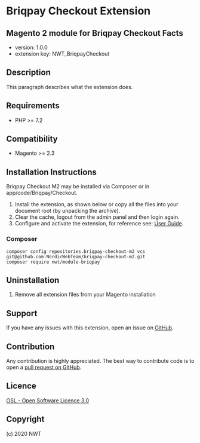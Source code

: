 Briqpay Checkout Extension
=====================
Magento 2 module for Briqpay Checkout
Facts
-----
- version: 1.0.0
- extension key: NWT_BriqpayCheckout

Description
-----------
This paragraph describes what the extension does.

Requirements
------------
- PHP >= 7.2

Compatibility
-------------
- Magento >= 2.3

Installation Instructions
-------------------------
Briqpay Checkout M2 may be installed via Composer or in app/code/Briqpay/Checkout.
 
1. Install the extension, as shown below or copy all the files into your document root (by unpacking the archive).
2. Clear the cache, logout from the admin panel and then login again.
3. Configure and activate the extension, for reference see: [User Guide](https://github.com/NordicWebTeam/briqpay-checkout-m2/tree/master/Documentation/Guides/User-Guide.pdf).

### Composer
```
composer config repositories.briqpay-checkout-m2 vcs git@github.com:NordicWebTeam/briqpay-checkout-m2.git
composer require nwt/module-briqpay
```


Uninstallation
--------------
1. Remove all extension files from your Magento installation

Support
-------
If you have any issues with this extension, open an issue on [GitHub](https://github.com/NordicWebTeam/briqpay-checkout-m2/issues).

Contribution
------------
Any contribution is highly appreciated. The best way to contribute code is to open a [pull request on GitHub](https://help.github.com/articles/using-pull-requests).

Licence
-------
[OSL - Open Software Licence 3.0](http://opensource.org/licenses/osl-3.0.php)

Copyright
---------
(c) 2020 NWT
